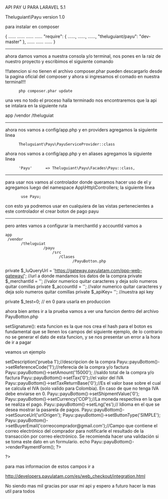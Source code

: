 API PAY U PARA LARAVEL 5.1

Theluguiant\Payu version 1.0




para instalar en composer 

{
    ......
    ......
    ......
    ......
    "require": {
         ......,
         ......,
         ......,
        "theluguiant/payu": "dev-master"
    },
    ......
    ......
    ......
}


-------------------------------------------------------------------------------



ahora damos vamos a nuestra consola y/o terminal, nos pones en la raiz 
de nuestro proyecto y escribimos el siguiente comando 

!!!atencion si no tienen el archivo composer.phar pueden descargarlo desde
la pagina oficial del composer y ahora si ingresamos el comado en nuestra terminal!!!


          php composer.phar update    



una ves no todo el proceso halla terminado nos encontraremos que la api
se intalara en la siguiente ruta

   app
     /vendor
           /theluguiat


-------------------------------------------------------------------------------


ahora nos vamos a config/app.php y en    providers   agregamos la siguiente linea

     
          Theluguiant\Payu\PayuServiceProvider::class



ahora nos vamos a config/app.php y en   aliases   agregamos la siguiente linea

          
          'Payu'      => Theluguiant\Payu\Facades\Payu::class,


-------------------------------------------------------------------------------


para usar nos vamos al controlador donde queramos hacer uso de el y agregamos
luego del   namespace App\Http\Controllers;   la siguiente linea

           
           use Payu;


con esto ya podremos usar en cualquiera de las vistas pertenecientes a este controlador
el crear boton de pago payu



-------------------------------------------------------------------------------

pero antes vamos a configurar la merchantId y accountId vamos a 

    app
     /vendor
           /theluguiat
                     /payu
                         /src
                            /Clases
                                  /PayuBotton.php



   private $_luQueryUrl = 'https://gateway.payulatam.com/ppp-web-gateway/'; //url a donde mandamos los datos de la compra
   private $_merchantId = ''; //valor numerico quitar caracteres y deja solo numeros quitar comillas
   private $_accountId  = ''; //valor numerico quitar caracteres y deja solo numeros quitar comillas
   private $_apiKey= '';  //nuestra api key

   private $_test=0; // en 0 para usarla en produccion



   ahora bien antes ir a la prueba vamos a ver una funcion dentro del archivo PayuBotton.php


  
   setSignature(): esta funcion es la que nos crea el hash para el boton es fundamental 
                   que se llenen los campos del siguiente ejemplo, de lo contrario no se 
                   generar el dato de esta funcion, y se nos presentar un error a la hora 
                   de ir a pagar 


   veamos un ejemplo



<?php
	Payu::payuBottom()->setDescription('prueba 1');//descripcion de la compra
	Payu::payuBottom()->setReferenceCode('1');//referecia de la compra y/o factura
	Payu::payuBottom()->setAmount('15000'); //saldo total de la compra y/o factura
	Payu::payuBottom()->setTax('0');//el valor del IVA
	Payu::payuBottom()->setTaxReturnBase('0');//Es el valor base sobre el cual se calcula el IVA (solo valido para Colombia). En caso de que no tenga IVA debe enviarse en 0.
	Payu::payuBottom()->setShipmentValue('0');
	Payu::payuBottom()->setCurrency('COP');//La moneda respectiva en la que se realiza el pago.
	Payu::payuBottom()->setLng('es');//	Idioma en el que se desea mostrar la pasarela de pagos.
	Payu::payuBottom()->setSourceUrl('urlOrigen');
	Payu::payuBottom()->setButtonType('SIMPLE');
	Payu::payuBottom()->setBuyerEmail('correocomprador@gmail.com');//Campo que contiene el correo electrónico del comprador para notificarle el resultado de la transacción por correo electrónico. Se recomienda hacer una validación si se toma este dato en un formulario.
	echo Payu::payuBottom()->renderPaymentForm();
  ?>
?>


para mas informacion de estos campos ir a 

http://developers.payulatam.com/es/web_checkout/integration.html


No siendo mas mil gracias por usar mi api
y espero a futuro hacer la mas util para todos
